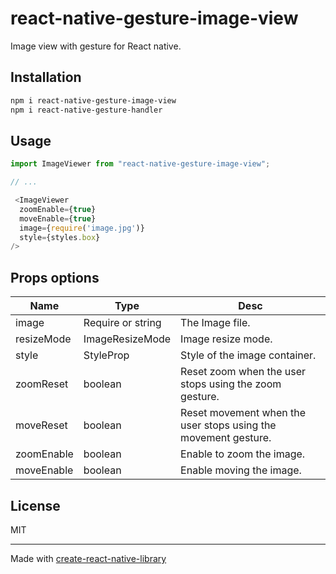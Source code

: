# react-native-gesture-image-view

Image view with gesture for React native.

## Installation

```sh
npm i react-native-gesture-image-view
npm i react-native-gesture-handler
```

## Usage

```js
import ImageViewer from "react-native-gesture-image-view";

// ...

 <ImageViewer
  zoomEnable={true}
  moveEnable={true}
  image={require('image.jpg')}
  style={styles.box}
/>
```
## Props options
| Name | Type | Desc | 
| --- | --- | --- |
|image| Require or string | The Image file.
|resizeMode| ImageResizeMode| Image resize mode.
|style| StyleProp| Style of the image container.
|zoomReset| boolean| Reset zoom when the user stops using the zoom gesture.
|moveReset| boolean| Reset movement when the user stops using the movement gesture.
|zoomEnable| boolean| Enable to zoom the image.
|moveEnable| boolean| Enable moving the image.

## License

MIT

---

Made with [create-react-native-library](https://github.com/callstack/react-native-builder-bob)
